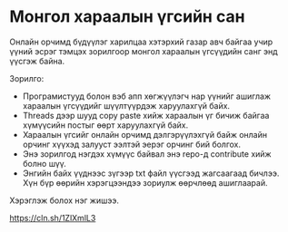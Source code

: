 # Монгол хараалын үгсийн сан
Онлайн орчимд бүдүүлэг харилцаа хэтэрхий газар авч байгаа учир үүний эсрэг тэмцэх зорилгоор монгол хараалын үгсүүдийн санг энд үүсгэж байна.

Зорилго:
- Програмистууд болон вэб апп хөгжүүлэгч нар үүнийг ашиглаж хараалын үгсүүдийг шүүлтүүрдэж харуулахгүй байх.
- Threads дээр шууд copy paste хийж хараалын үг бичиж байгаа хүмүүсийн постыг өөрт харуулахгүй байх.
- Хараалын үгсийг онлайн орчимд дэлгэрүүлэхгүй байж онлайн орчинг хүүхэд залууст ээлтэй эерэг орчинг бий болгох.
- Энэ зорилгод нэгдэх хүмүүс байвал энэ repo-д contribute хийж болно шүү.
- Энгийн байх үүднээс зүгээр txt файл үүсгээд жагсаагаад бичлээ. Хүн бүр өөрийн хэрэгцээндээ зориулж өөрчлөөд ашиглаарай.

Хэрэглэж болох нэг жишээ.

https://cln.sh/1ZlXmlL3

